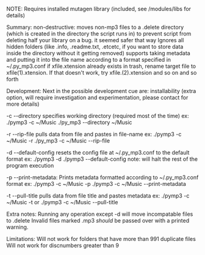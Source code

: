 NOTE: Requires installed mutagen library (included, see /modules/libs for details)

Summary: 
non-destructive: moves non-mp3 files to a .delete directory (which is created in the directory the script runs in)
to prevent script from deleting half your library on a bug. it seemed safer that way
Ignores all hidden folders (like .info, .readme.txt, .etcetc, if you want to store data inside the directory without it getting removed)
supports taking metadata and putting it into the file name according to a format specified in ~/.py_mp3.conf
if xfile.xtension already exists in trash, rename target file to xfile(1).xtension. If that doesn't work, try xfile.(2).xtension and so on and so forth

Development: 
Next in the possible development cue are:
installability (extra option, will require investigation and experimentation, please contact for more details)

-c <or> --directory
specifies working directory (required most of the time)
ex: ./pymp3 -c ~/Music <or> ./py_mp3 --directory ~/Music

-r <or> --rip-file
pulls data from file and pastes in file-name
ex: ./pymp3 -c ~/Music -r <or> ./py_mp3 -c ~/Music --rip-file

-d <or> --default-config
resets the config file at ~/.py_mp3.conf to the default format
ex: ./pymp3 -d <or> ./pymp3 --default-config
note: will halt the rest of the program execution

-p <or> --print-metadata:
Prints metadata formatted according to ~/.py_mp3.conf format
ex: ./pymp3 -c ~/Music -p <or> ./pymp3 -c ~/Music --print-metadata

-t <or> --pull-title
pulls data from file title and pastes metadata
ex: ./pymp3 -c ~/Music -t or ./pymp3 -c ~/Music --pull-title

Extra notes: 
Running any operation except -d will move incompatable files to .delete
Invalid files marked .mp3 *should* be passed over with a printed warning.

Limitations:
Will not work for folders that have more than 991 duplicate files
Will not work for discnumbers greater than 9

